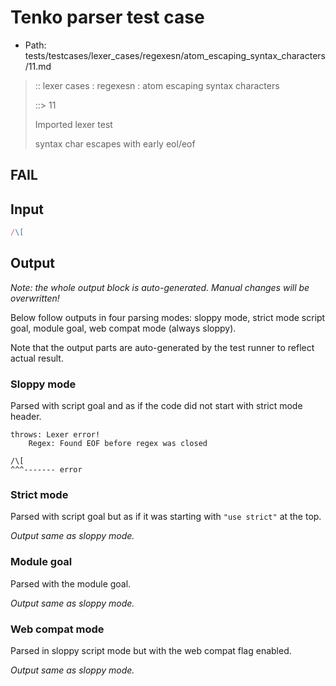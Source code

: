 # Tenko parser test case

- Path: tests/testcases/lexer_cases/regexesn/atom_escaping_syntax_characters/11.md

> :: lexer cases : regexesn : atom escaping syntax characters
>
> ::> 11
>
> Imported lexer test
>
> syntax char escapes with early eol/eof

## FAIL

## Input

`````js
/\[
`````

## Output

_Note: the whole output block is auto-generated. Manual changes will be overwritten!_

Below follow outputs in four parsing modes: sloppy mode, strict mode script goal, module goal, web compat mode (always sloppy).

Note that the output parts are auto-generated by the test runner to reflect actual result.

### Sloppy mode

Parsed with script goal and as if the code did not start with strict mode header.

`````
throws: Lexer error!
    Regex: Found EOF before regex was closed

/\[
^^^------- error
`````

### Strict mode

Parsed with script goal but as if it was starting with `"use strict"` at the top.

_Output same as sloppy mode._

### Module goal

Parsed with the module goal.

_Output same as sloppy mode._

### Web compat mode

Parsed in sloppy script mode but with the web compat flag enabled.

_Output same as sloppy mode._
